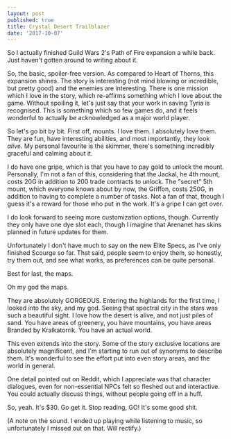 ```yaml
---
layout: post
published: true
title: Crystal Desert Trailblazer
date: '2017-10-07'
---
```

So I actually finished Guild Wars 2's Path of Fire expansion a while back. Just haven't gotten around to writing about it.

So, the basic, spoiler-free version. As compared to Heart of Thorns, this expansion shines. The story is interesting (not mind blowing or incredible, but pretty good) and the enemies are interesting. There is one mission which I love in the story, which re-affirms something which I love about the game. Without spoiling it, let's just say that your work in saving Tyria is recognised. This is something which so few games do, and it feels wonderful to actually be acknowledged as a major world player.

So let's go bit by bit. First off, mounts. I love them. I absolutely love them. They are fun, have interesting abilities, and most importantly, they look _alive_. My personal favourite is the skimmer, there's something incredibly graceful and calming about it.

I do have one gripe, which is that you have to pay gold to unlock the mount. Personally, I'm not a fan of this, considering that the Jackal, he 4th mount, costs 20G in addition to 200 trade contracts to unlock. The "secret" 5th mount, which everyone knows about by now, the Griffon, costs 250G, in addition to having to complete a number of tasks. Not a fan of that, though I guess it's a reward for those who put in the work. It's a gripe I can get over.

I do look forward to seeing more customization options, though. Currently they only have one dye slot each, though I imagine that Arenanet has skins planned in future updates for them.

Unfortunately I don't have much to say on the new Elite Specs, as I've only finished Scourge so far. That said, people seem to enjoy them, so honestly, try them out, and see what works, as preferences can be quite personal.

Best for last, the maps.

Oh my god the maps.

They are absolutely GORGEOUS. Entering the highlands for the first time, I looked into the sky, and my god. Seeing that spectral city in the stars was such a beautiful sight. I love how the desert is alive, and not just piles of sand. You have areas of greenery, you have mountains, you have areas Branded by Kralkatorrik. You have an actual world.

This even extends into the story. Some of the story exclusive locations are absolutely magnificent, and I'm starting to run out of synonyms to describe them. It's wonderful to see the effort put into even story areas, and the world in general.

One detail pointed out on Reddit, which I appreciate was that character dialogues, even for non-essential NPCs felt so fleshed out and interactive. You could actually discuss things, without people going off in a huff.

So, yeah. It's $30. Go get it. Stop reading, GO! It's some good shit.

(A note on the sound. I ended up playing while listening to music, so unfortunately I missed out on that. Will rectify.)
